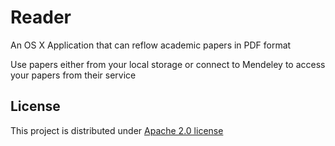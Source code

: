 # Reader

An OS X Application that can reflow academic papers in PDF format

Use papers either from your local storage or connect to Mendeley to access your papers from their service

## License

This project is distributed under [Apache 2.0 license](http://www.apache.org/licenses/LICENSE-2.0)
